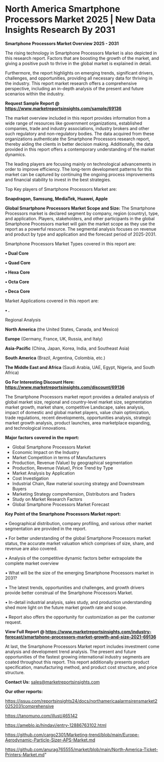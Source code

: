 # North America Smartphone Processors Market 2025 | New Data Insights Research By 2031

<Strong> Smartphone Processors Market Overview 2025 - 2031</strong>

The rising technology in Smartphone Processors Market is also depicted in this research report. Factors that are boosting the growth of the market, and giving a positive push to thrive in the global market is explained in detail.

Furthermore, the report highlights on emerging trends, significant drivers, challenges, and opportunities, providing all necessary data for thriving in the industry. This report market research offers a comprehensive perspective, including an in-depth analysis of the present and future scenarios within the industry.

<strong>Request Sample Report @ <a href=https://www.marketreportsinsights.com/sample/69136>https://www.marketreportsinsights.com/sample/69136</a></strong>

The market overview included in this report provides information from a wide range of resources like government organizations, established companies, trade and industry associations, industry brokers and other such regulatory and non-regulatory bodies. The data acquired from these organizations authenticate the Smartphone Processors research report, thereby aiding the clients in better decision making. Additionally, the data provided in this report offers a contemporary understanding of the market dynamics.

The leading players are focusing mainly on technological advancements in order to improve efficiency. The long-term development patterns for this market can be captured by continuing the ongoing process improvements and financial stability to invest in the best strategies.

Top Key players of Smartphone Processors Market are:

<strong>Snapdragon, Samsung, MediaTek, Huawei, Apple</strong>

<strong><b>Global Smartphone Processors Market Scope and Size:</b></strong>
The Smartphone Processors market is declared segment by company, region (country), type, and application. Players, stakeholders, and other participants in the global Smartphone Processors market will gain the market scope as they use the report as a powerful resource. The segmental analysis focuses on revenue and product by type and application and the forecast period of 2025-2031.

Smartphone Processors Market Types covered in this report are:

<strong>• Dual Core

• Quad Core

• Hexa Core

• Octa Core

• Deca Core</strong>

Market Applications covered in this report are:

<strong>• .</strong> 

Regional Analysis

<strong>North America</strong> (the United States, Canada, and Mexico)

<strong>Europe</strong> (Germany, France, UK, Russia, and Italy)

<strong>Asia-Pacific</strong> (China, Japan, Korea, India, and Southeast Asia)

<strong>South America</strong> (Brazil, Argentina, Colombia, etc.)

<strong>The Middle East and Africa</strong> (Saudi Arabia, UAE, Egypt, Nigeria, and South Africa)

<strong>Go For Interesting Discount Here: <a href=https://www.marketreportsinsights.com/discount/69136>https://www.marketreportsinsights.com/discount/69136</a></strong>

The Smartphone Processors market report provides a detailed analysis of global market size, regional and country-level market size, segmentation market growth, market share, competitive Landscape, sales analysis, impact of domestic and global market players, value chain optimization, trade regulations, recent developments, opportunities analysis, strategic market growth analysis, product launches, area marketplace expanding, and technological innovations.

<strong><b>Major factors covered in the report:</b></strong>
<ul>
  <li>Global Smartphone Processors Market </li>
  <li>Economic Impact on the Industry</li>
  <li>Market Competition in terms of Manufacturers</li>
  <li>Production, Revenue (Value) by geographical segmentation</li>
  <li>Production, Revenue (Value), Price Trend by Type</li>
  <li>Market Analysis by Application</li>
  <li>Cost Investigation</li>
  <li>Industrial Chain, Raw material sourcing strategy and Downstream Buyers</li>
  <li>Marketing Strategy comprehension, Distributors and Traders</li>
  <li>Study on Market Research Factors</li>
  <li>Global Smartphone Processors Market Forecast</li>
</ul>

<strong><b>Key Point of the Smartphone Processors Market report:</b></strong>

• Geographical distribution, company profiling, and various other market segmentation are provided in the report.

• For better understanding of the global Smartphone Processors market status, the accurate market valuation which comprises of size, share, and revenue are also covered.

• Analysis of the competitive dynamic factors better extrapolate the complete market overview

• What will be the size of the emerging Smartphone Processors market in 2031?

• The latest trends, opportunities and challenges, and growth drivers provide better construal of the Smartphone Processors Market.

• In-detail industrial analysis, sales study, and production understanding shed more light on the future market growth rate and scope.

• Report also offers the opportunity for customization as per the customer request.

<strong><b>View Full Report @ <a href=https://www.marketreportsinsights.com/industry-forecast/smartphone-processors-market-growth-and-size-2021-69136>https://www.marketreportsinsights.com/industry-forecast/smartphone-processors-market-growth-and-size-2021-69136</a></b></strong>


At last, the Smartphone Processors Market report includes investment come analysis and development trend analysis. The present and future opportunities of the fastest growing international industry segments are coated throughout this report. This report additionally presents product specification, manufacturing method, and product cost structure, and price structure.

<strong>Contact Us:</strong>
sales@marketreportsinsights.com

<strong>Our other reports:</strong>

<a href=https://issuu.com/reportsinsights24/docs/northamericaalarmsirensmarket20252031comprehensive>https://issuu.com/reportsinsights24/docs/northamericaalarmsirensmarket20252031comprehensive</a>

<a href=https://tanomuno.com/illust/465142>https://tanomuno.com/illust/465142</a>

<a href=https://ameblo.jp/hindavi/entry-12886763102.html>https://ameblo.jp/hindavi/entry-12886763102.html</a>

<a href=https://github.com/cargo2301/Marketing-trend/blob/main/Europe-Aerodynamic-Particle-Sizer-APS-Market.md>https://github.com/cargo2301/Marketing-trend/blob/main/Europe-Aerodynamic-Particle-Sizer-APS-Market.md</a>

<a href=https://github.com/anurag765555/market/blob/main/North-America-Ticket-Printers-Market.md>https://github.com/anurag765555/market/blob/main/North-America-Ticket-Printers-Market.md</a>"
